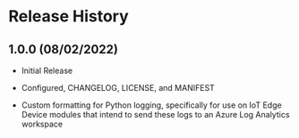 # Release History

## 1.0.0 (08/02/2022)

- Initial Release

- Configured, CHANGELOG, LICENSE, and MANIFEST

- Custom formatting for Python logging, specifically for use on IoT Edge Device modules that intend to send these logs to an Azure Log Analytics workspace

